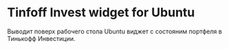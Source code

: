 # Tinfoff Invest widget for Ubuntu

Выводит поверх рабочего стола Ubuntu виджет с состояним портфеля в Тинькофф Инвестиции.
 
